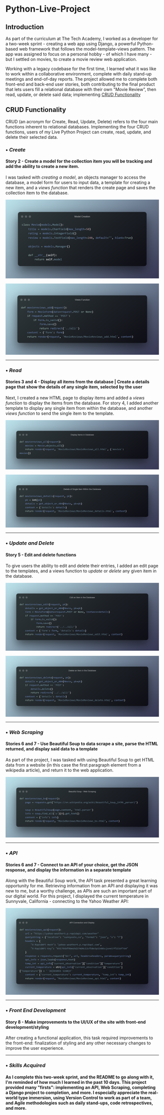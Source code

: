 # Python-Live-Project
## Introduction
As part of the curriculum at The Tech Academy, I worked as a developer for a two-week sprint - creating a web app using Django, a powerful Python-based web framework that follows the model-template-views pattern. The app was assigned to focus on a personal hobby - of which I have many - but I settled on movies, to create a movie review web application.

Working with a legacy codebase for the first time, I learned what it was like to work within a collaborative environment, complete with daily stand-up meetings and end-of-day reports. The project allowed me to complete both front-end and back-end user stories, both contributing to the final product that lets users fill a relational database with their own "Movie Review", then read, update, or delete said data; implementing [CRUD Functionality](#crud-functionality)

## CRUD Functionality
CRUD (an acronym for Create, Read, Update, Delete) refers to the four main functions inherent to relational databases. Implementing the four CRUD functions, users of my Live Python Project can create, read, update, and delete their selected data.


### • ***Create***
#### Story 2 - Create a model for the collection item you will be tracking and add the ability to create a new item.
I was tasked with *creating a model*, an objects manager to access the database, a model form for users to input data, a template for creating a new item, and a *views function* that renders the create page and saves the collection item to the database.

![](https://github.com/jmternes/Python-Live-Project/blob/main/Code-Snippets/Model%20Creation.png?raw=true)

![](https://github.com/jmternes/Python-Live-Project/blob/main/Code-Snippets/Views%20Function.png)

<hr>

### • ***Read***
#### Stories 3 and 4 - Display all items from the database | Create a details page that show the details of any single item, selected by the user
Next, I created a new HTML page to display items and added a *views function* to display the items from the database. For story 4, I added another template to display any single item from within the database, and another *views function* to send the single item to the template.

![](https://github.com/jmternes/Python-Live-Project/blob/main/Code-Snippets/Display%20Items%20in%20Database.png)

![](https://github.com/jmternes/Python-Live-Project/blob/main/Code-Snippets/Details%20of%20Single%20Item%20Within%20the%20Database.png)

<hr>

### • ***Update and Delete***
#### Story 5 - Edit and delete functions
To give users the ability to edit and delete their entries, I added an edit page to the templates, and a views function to *update* or *delete* any given item in the database.

![](https://github.com/jmternes/Python-Live-Project/blob/main/Code-Snippets/Edit%20an%20Item%20in%20the%20Database.png)

![](https://github.com/jmternes/Python-Live-Project/blob/main/Code-Snippets/Delete%20an%20Item%20in%20the%20Database.png)

<hr>

### • ***Web Scraping***
#### Stories 6 and 7 - Use Beautiful Soup to data scrape a site, parse the HTML returned, and display said data to a template
As part of the project, I was tasked with using Beautiful Soup to get HTML data from a website (in this case the first paragraph element from a wikipedia article), and return it to the web application.

![](https://github.com/jmternes/Python-Live-Project/blob/main/Code-Snippets/Beautiful%20Soup%20-%20Web%20Scraping.png)

<hr>

### • ***API***
#### Stories 6 and 7 - Connect to an API of your choice, get the JSON response, and display the information in a separate template
Along with the Beautiful Soup work, the API task presented a great learning opportunity for me. Retrieving information from an API and displaying it was new to me, but a worthy challenge, as APIs are such an important part of our digital world. For this project, I displayed the current temperature in Sunnyvale, California - connecting to the Yahoo Weather API:

![](https://github.com/jmternes/Python-Live-Project/blob/main/Code-Snippets/API%20Connection%20and%20Display%20.png)

<hr>

### • ***Front End Development***
#### Story 8 - Make improvements to the UI/UX of the site with front-end development/styling
After creating a functional application, this task required improvements to the front-end: finalization of styling and any other necessary changes to improve the user experience.

<hr>

### • ***Skills Acquired***
#### As I complete this two-week sprint, and the README to go along with it, I'm reminded of how much I learned in the past 10 days. This project provided many "firsts": implementing an API, Web Scraping, completing a Django project to completion, and more. I especially appreciate the real-world type immersion, using Version Control to work as part of a team, and Agile methodologies such as daily stand-ups, code retrospectives, and more.
